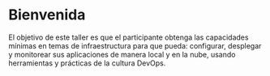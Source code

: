 # Bienvenida

El objetivo de este taller es que el participante obtenga las capacidades mínimas en temas de infraestructura para que pueda: configurar, desplegar y monitorear sus aplicaciones de manera local y en la nube, usando herramientas y prácticas de la cultura DevOps.

